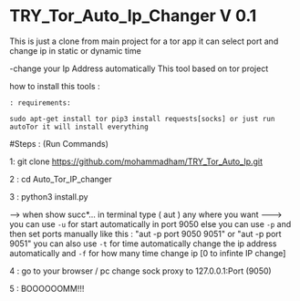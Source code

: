 # TRY_Tor_Auto_Ip_Changer V 0.1
This is just a clone from main project for a tor app it can select port and change ip in static or dynamic time 

-change your Ip Address automatically This tool based on tor project

how to install this tools :

    : requirements:

    sudo apt-get install tor pip3 install requests[socks] or just run autoTor it will install everything

#Steps : (Run Commands)    

1: git clone https://github.com/mohammadham/TRY_Tor_Auto_Ip.git

2 : cd Auto_Tor_IP_changer

3 : python3 install.py

--> when show succ*...  in terminal type ( aut ) any where you want
---> you can use `-u` for start automatically in port 9050 else you can use `-p` and then set ports manually like this : "aut -p port 9050 9051" or "aut -p port 9051" 
    you can also use `-t` for time automatically change the ip address automatically and    `-f` for how many time change ip [0 to infinte IP change] 

4 : go to your browser / pc change sock proxy to 127.0.0.1:Port (9050)

5 : BOOOOOOMM!!!